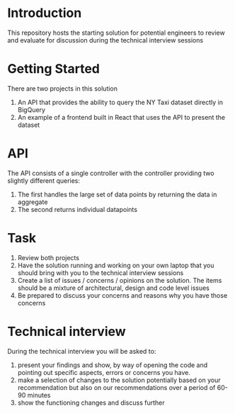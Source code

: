# Introduction 
This repository hosts the starting solution for potential engineers to review and evaluate for discussion during the technical interview sessions

# Getting Started
There are two projects in this solution
1. An API that provides the ability to query the NY Taxi dataset directly in BigQuery
2. An example of a frontend built in React that uses the API to present the dataset

# API
The API consists of a single controller with the controller providing two slightly different queries:
1. The first handles the large set of data points by returning the data in aggregate
2. The second returns individual datapoints

# Task
1. Review both projects
2. Have the solution running and working on your own laptop that you should bring with you to the technical interview sessions
3. Create a list of issues / concerns / opinions on the solution. The items should be a mixture of architectural, design and code level issues
4. Be prepared to discuss your concerns and reasons why you have those concerns

# Technical interview
During the technical interview you will be asked to:
1. present your findings and show, by way of opening the code and pointing out specific aspects, errors or concerns you have.
2. make a selection of changes to the solution potentially based on your recommendation but also on our recommendations over a period of 60-90 minutes
3. show the functioning changes and discuss further